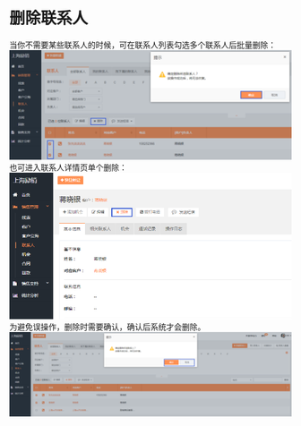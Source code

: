 # 删除联系人

当你不需要某些联系人的时候，可在联系人列表勾选多个联系人后批量删除：![](/assets/lix删除联系人.png)也可进入联系人详情页单个删除：![](/assets/lix删除联系人2.png)为避免误操作，删除时需要确认，确认后系统才会删除。![](/assets/lix删除联系人3.png)

